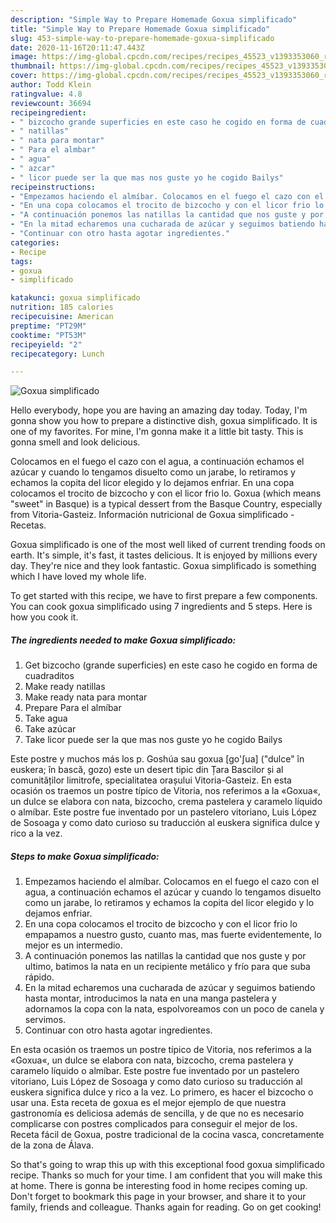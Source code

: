 ```yaml
---
description: "Simple Way to Prepare Homemade Goxua simplificado"
title: "Simple Way to Prepare Homemade Goxua simplificado"
slug: 453-simple-way-to-prepare-homemade-goxua-simplificado
date: 2020-11-16T20:11:47.443Z
image: https://img-global.cpcdn.com/recipes/recipes_45523_v1393353060_receta_foto_00045523/751x532cq70/goxua-simplificado-foto-principal.jpg
thumbnail: https://img-global.cpcdn.com/recipes/recipes_45523_v1393353060_receta_foto_00045523/751x532cq70/goxua-simplificado-foto-principal.jpg
cover: https://img-global.cpcdn.com/recipes/recipes_45523_v1393353060_receta_foto_00045523/751x532cq70/goxua-simplificado-foto-principal.jpg
author: Todd Klein
ratingvalue: 4.8
reviewcount: 36694
recipeingredient:
- " bizcocho grande superficies en este caso he cogido en forma de cuadraditos"
- " natillas"
- " nata para montar"
- " Para el almbar"
- " agua"
- " azcar"
- " licor puede ser la que mas nos guste yo he cogido Bailys"
recipeinstructions:
- "Empezamos haciendo el almíbar. Colocamos en el fuego el cazo con el agua, a continuación echamos el azúcar y cuando lo tengamos disuelto como un jarabe, lo retiramos y echamos la copita del licor elegido y lo dejamos enfriar."
- "En una copa colocamos el trocito de bizcocho y con el licor frio lo empapamos a nuestro gusto, cuanto mas, mas fuerte evidentemente, lo mejor es un intermedio."
- "A continuación ponemos las natillas la cantidad que nos guste y por ultimo, batimos la nata en un recipiente metálico y frío para que suba rápido."
- "En la mitad echaremos una cucharada de azúcar y seguimos batiendo hasta montar, introducimos la nata en una manga pastelera y adornamos la copa con la nata, espolvoreamos con un poco de canela y servimos."
- "Continuar con otro hasta agotar ingredientes."
categories:
- Recipe
tags:
- goxua
- simplificado

katakunci: goxua simplificado 
nutrition: 185 calories
recipecuisine: American
preptime: "PT29M"
cooktime: "PT53M"
recipeyield: "2"
recipecategory: Lunch

---
```



![Goxua simplificado](https://img-global.cpcdn.com/recipes/recipes_45523_v1393353060_receta_foto_00045523/751x532cq70/goxua-simplificado-foto-principal.jpg)

Hello everybody, hope you are having an amazing day today. Today, I'm gonna show you how to prepare a distinctive dish, goxua simplificado. It is one of my favorites. For mine, I'm gonna make it a little bit tasty. This is gonna smell and look delicious.

Colocamos en el fuego el cazo con el agua, a continuación echamos el azúcar y cuando lo tengamos disuelto como un jarabe, lo retiramos y echamos la copita del licor elegido y lo dejamos enfriar. En una copa colocamos el trocito de bizcocho y con el licor frio lo. Goxua (which means &#34;sweet&#34; in Basque) is a typical dessert from the Basque Country, especially from Vitoria-Gasteiz. Información nutricional de Goxua simplificado - Recetas.

Goxua simplificado is one of the most well liked of current trending foods on earth. It's simple, it's fast, it tastes delicious. It is enjoyed by millions every day. They're nice and they look fantastic. Goxua simplificado is something which I have loved my whole life.


To get started with this recipe, we have to first prepare a few components. You can cook goxua simplificado using 7 ingredients and 5 steps. Here is how you cook it.

<!--inarticleads1-->

##### The ingredients needed to make Goxua simplificado:

1. Get  bizcocho (grande superficies) en este caso he cogido en forma de cuadraditos
1. Make ready  natillas
1. Make ready  nata para montar
1. Prepare  Para el almíbar
1. Take  agua
1. Take  azúcar
1. Take  licor puede ser la que mas nos guste yo he cogido Bailys


Este postre y muchos más los p. Goshúa sau goxua [go&#39;ʃua] (&#34;dulce&#34; în euskera; în bască, gozo) este un desert tipic din Țara Bascilor și al comunităților limitrofe, specialitatea orașului Vitoria-Gasteiz. En esta ocasión os traemos un postre típico de Vitoria, nos referimos a la «Goxua«, un dulce se elabora con nata, bizcocho, crema pastelera y caramelo líquido o almíbar. Este postre fue inventado por un pastelero vitoriano, Luis López de Sosoaga y como dato curioso su traducción al euskera significa dulce y rico a la vez. 

<!--inarticleads2-->

##### Steps to make Goxua simplificado:

1. Empezamos haciendo el almíbar. Colocamos en el fuego el cazo con el agua, a continuación echamos el azúcar y cuando lo tengamos disuelto como un jarabe, lo retiramos y echamos la copita del licor elegido y lo dejamos enfriar.
1. En una copa colocamos el trocito de bizcocho y con el licor frio lo empapamos a nuestro gusto, cuanto mas, mas fuerte evidentemente, lo mejor es un intermedio.
1. A continuación ponemos las natillas la cantidad que nos guste y por ultimo, batimos la nata en un recipiente metálico y frío para que suba rápido.
1. En la mitad echaremos una cucharada de azúcar y seguimos batiendo hasta montar, introducimos la nata en una manga pastelera y adornamos la copa con la nata, espolvoreamos con un poco de canela y servimos.
1. Continuar con otro hasta agotar ingredientes.


En esta ocasión os traemos un postre típico de Vitoria, nos referimos a la «Goxua«, un dulce se elabora con nata, bizcocho, crema pastelera y caramelo líquido o almíbar. Este postre fue inventado por un pastelero vitoriano, Luis López de Sosoaga y como dato curioso su traducción al euskera significa dulce y rico a la vez. Lo primero, es hacer el bizcocho o usar una. Esta receta de goxua es el mejor ejemplo de que nuestra gastronomía es deliciosa además de sencilla, y de que no es necesario complicarse con postres complicados para conseguir el mejor de los. Receta fácil de Goxua, postre tradicional de la cocina vasca, concretamente de la zona de Álava. 

So that's going to wrap this up with this exceptional food goxua simplificado recipe. Thanks so much for your time. I am confident that you will make this at home. There is gonna be interesting food in home recipes coming up. Don't forget to bookmark this page in your browser, and share it to your family, friends and colleague. Thanks again for reading. Go on get cooking!
